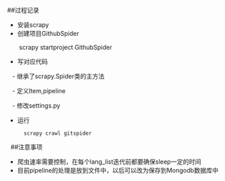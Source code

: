 ##过程记录
- 安装scrapy
- 创建项目GithubSpider

        scrapy startproject GithubSpider
- 写对应代码

    - 继承了scrapy.Spider类的主方法
    
    - 定义Item,pipeline
    
    - 修改settings.py
- 运行

        scrapy crawl gitspider
  
##注意事项
- 爬虫速率需要控制，在每个lang_list迭代前都要确保sleep一定的时间
- 目前pipeline的处理是放到文件中，以后可以改为保存到Mongodb数据库中
